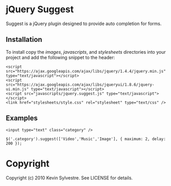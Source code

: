 # jQuery Suggest

Suggest is a jQuery plugin designed to provide auto completion for forms.

## Installation

To install copy the *images*, *javascripts*, and *stylesheets* directories into your project and add the following snippet to the header:

    <script src="https://ajax.googleapis.com/ajax/libs/jquery/1.4.4/jquery.min.js" type="text/javascript"></script> 
    <script src="https://ajax.googleapis.com/ajax/libs/jqueryui/1.8.6/jquery-ui.min.js" type="text/javascript"></script>
    <script src="javascripts/jquery.suggest.js" type="text/javascript"></script>
    <link href="stylesheets/style.css" rel="stylesheet" type="text/css" />
  
## Examples

    <input type="text" class="category" />
    
    $('.category').suggest(['Video','Music','Image'], { maximum: 2, delay: 200 });

# Copyright

Copyright (c) 2010 Kevin Sylvestre. See LICENSE for details.
